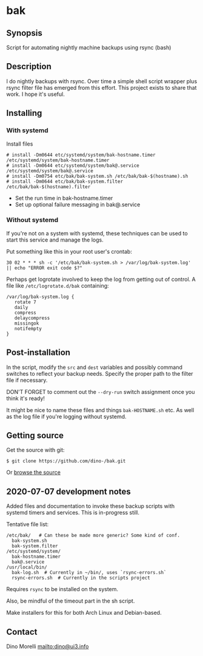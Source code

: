 # bak


## Synopsis

Script for automating nightly machine backups using rsync (bash)


## Description

I do nightly backups with rsync. Over time a simple shell script wrapper plus
rsync filter file has emerged from this effort. This project exists to share
that work. I hope it's useful.


## Installing

### With systemd

Install files

    # install -Dm0644 etc/systemd/system/bak-hostname.timer /etc/systemd/system/bak-hostname.timer
    # install -Dm0644 etc/systemd/system/bak@.service /etc/systemd/system/bak@.service
    # install -Dm0754 etc/bak/bak-system.sh /etc/bak/bak-$(hostname).sh
    # install -Dm0644 etc/bak/bak-system.filter /etc/bak/bak-$(hostname).filter

- Set the run time in bak-hostname.timer
- Set up optional failure messaging in bak@.service

### Without systemd

If you're not on a system with systemd, these techniques can be used to start
this service and manage the logs.

Put something like this in your root user's crontab:

    30 02 * * * sh -c '/etc/bak/bak-system.sh > /var/log/bak-system.log' || echo "ERROR exit code $?"

Perhaps get logrotate involved to keep the log from getting out of control. A
file like `/etc/logrotate.d/bak` containing:

    /var/log/bak-system.log {
       rotate 7
       daily
       compress
       delaycompress
       missingok
       notifempty
    }


## Post-installation

In the script, modify the `src` and `dest` variables and possibly command
switches to reflect your backup needs. Specify the proper path to the filter
file if necessary.

DON'T FORGET to comment out the `--dry-run` switch assignment once you think
it's ready!

It might be nice to name these files and things `bak-HOSTNAME.sh` etc. As well
as the log file if you're logging without systemd.


## Getting source

Get the source with git:

    $ git clone https://github.com/dino-/bak.git

Or [browse the source](https://github.com/dino-/scripts)


## 2020-07-07 development notes

Added files and documentation to invoke these backup scripts with systemd
timers and services. This is in-progress still.

Tentative file list:

    /etc/bak/   # Can these be made more generic? Some kind of conf.
      bak-system.sh
      bak-system.filter
    /etc/systemd/system/
      bak-hostname.timer
      bak@.service
    /usr/local/bin/
      bak-log.sh  # Currently in ~/bin/, uses `rsync-errors.sh`
      rsync-errors.sh  # Currently in the scripts project

Requires `rsync` to be installed on the system.

Also, be mindful of the timeout part in the sh script.

Make installers for this for both Arch Linux and Debian-based.


## Contact

Dino Morelli <mailto:dino@ui3.info>
